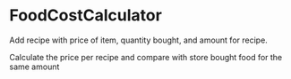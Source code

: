 # FoodCostCalculator

Add recipe with price of item, quantity bought, and amount for recipe.

Calculate the price per recipe and compare with store bought food for the same amount
